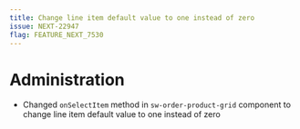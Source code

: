 ```yaml
---
title: Change line item default value to one instead of zero
issue: NEXT-22947
flag: FEATURE_NEXT_7530
---
```

# Administration
* Changed `onSelectItem` method in `sw-order-product-grid` component to change line item default value to one instead of zero

